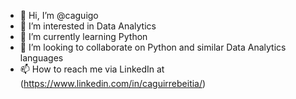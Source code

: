 - 👋 Hi, I’m @caguigo
- 👀 I’m interested in Data Analytics
- 🌱 I’m currently learning Python
- 💞️ I’m looking to collaborate on Python and similar Data Analytics languages
- 📫 How to reach me via LinkedIn at (https://www.linkedin.com/in/caguirrebeitia/)

<!---
caguigo/caguigo is a ✨ special ✨ repository because its `README.md` (this file) appears on your GitHub profile.
You can click the Preview link to take a look at your changes.
--->
